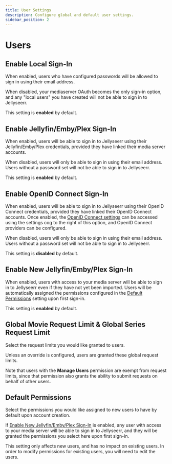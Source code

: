 ```yaml
---
title: User Settings
description: Configure global and default user settings.
sidebar_position: 2
---
```


# Users

## Enable Local Sign-In

When enabled, users who have configured passwords will be allowed to sign in using their email address.

When disabled, your mediaserver OAuth becomes the only sign-in option, and any "local users" you have created will not be able to sign in to Jellyseerr.

This setting is **enabled** by default.

## Enable Jellyfin/Emby/Plex Sign-In

When enabled, users will be able to sign in to Jellyseerr using their Jellyfin/Emby/Plex credentials, provided they have linked their media server accounts.

When disabled, users will only be able to sign in using their email address. Users without a password set will not be able to sign in to Jellyseerr.

This setting is **enabled** by default.

## Enable OpenID Connect Sign-In

When enabled, users will be able to sign in to Jellyseerr using their OpenID Connect credentials, provided they have linked their OpenID Connect accounts. Once enabled, the [OpenID Connect settings](./oidc.md) can be accessed using the settings cog to the right of this option, and OpenID Connect providers can be configured.

When disabled, users will only be able to sign in using their email address. Users without a password set will not be able to sign in to Jellyseerr.

This setting is **disabled** by default.

## Enable New Jellyfin/Emby/Plex Sign-In

When enabled, users with access to your media server will be able to sign in to Jellyseerr even if they have not yet been imported. Users will be automatically assigned the permissions configured in the [Default Permissions](#default-permissions) setting upon first sign-in.

This setting is **enabled** by default.

## Global Movie Request Limit & Global Series Request Limit

Select the request limits you would like granted to users.

Unless an override is configured, users are granted these global request limits.

Note that users with the **Manage Users** permission are exempt from request limits, since that permission also grants the ability to submit requests on behalf of other users.

## Default Permissions

Select the permissions you would like assigned to new users to have by default upon account creation.

If [Enable New Jellyfin/Emby/Plex Sign-In](#enable-new-jellyfinembyplex-sign-in) is enabled, any user with access to your media server will be able to sign in to Jellyseerr, and they will be granted the permissions you select here upon first sign-in.

This setting only affects new users, and has no impact on existing users. In order to modify permissions for existing users, you will need to edit the users.
